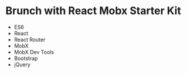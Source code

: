 # Brunch with React Mobx Starter Kit
 - ES6
 - React
 - React Router
 - MobX
 - MobX Dev Tools
 - Bootstrap
 - jQuery
